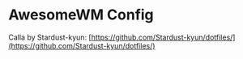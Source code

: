 # AwesomeWM Config

Calla by Stardust-kyun: [https://github.com/Stardust-kyun/dotfiles/](https://github.com/Stardust-kyun/dotfiles/)
